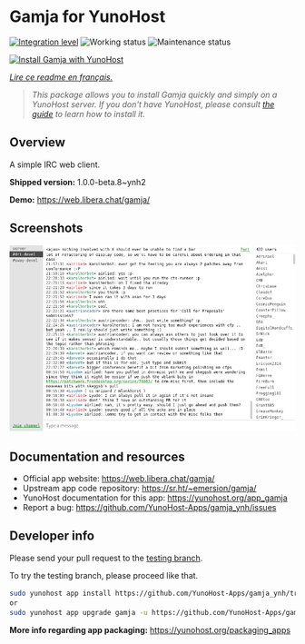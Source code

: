 <!--
N.B.: This README was automatically generated by https://github.com/YunoHost/apps/tree/master/tools/README-generator
It shall NOT be edited by hand.
-->

# Gamja for YunoHost

[![Integration level](https://dash.yunohost.org/integration/gamja.svg)](https://dash.yunohost.org/appci/app/gamja) ![Working status](https://ci-apps.yunohost.org/ci/badges/gamja.status.svg) ![Maintenance status](https://ci-apps.yunohost.org/ci/badges/gamja.maintain.svg)

[![Install Gamja with YunoHost](https://install-app.yunohost.org/install-with-yunohost.svg)](https://install-app.yunohost.org/?app=gamja)

*[Lire ce readme en français.](./README_fr.md)*

> *This package allows you to install Gamja quickly and simply on a YunoHost server.
If you don't have YunoHost, please consult [the guide](https://yunohost.org/#/install) to learn how to install it.*

## Overview

A simple IRC web client.

**Shipped version:** 1.0.0-beta.8~ynh2

**Demo:** https://web.libera.chat/gamja/

## Screenshots

![Screenshot of Gamja](./doc/screenshots/screenshot.png)

## Documentation and resources

* Official app website: <https://web.libera.chat/gamja/>
* Upstream app code repository: <https://sr.ht/~emersion/gamja/>
* YunoHost documentation for this app: <https://yunohost.org/app_gamja>
* Report a bug: <https://github.com/YunoHost-Apps/gamja_ynh/issues>

## Developer info

Please send your pull request to the [testing branch](https://github.com/YunoHost-Apps/gamja_ynh/tree/testing).

To try the testing branch, please proceed like that.

``` bash
sudo yunohost app install https://github.com/YunoHost-Apps/gamja_ynh/tree/testing --debug
or
sudo yunohost app upgrade gamja -u https://github.com/YunoHost-Apps/gamja_ynh/tree/testing --debug
```

**More info regarding app packaging:** <https://yunohost.org/packaging_apps>
